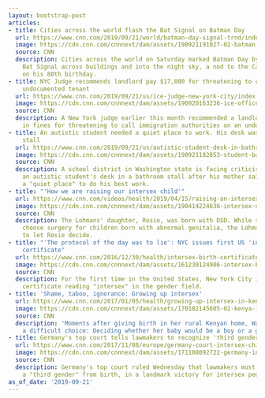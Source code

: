 ```yaml
---
layout: bootstrap-post
articles:
- title: Cities across the world flash the Bat Signal on Batman Day
  url: https://www.cnn.com/2019/09/21/world/batman-day-signal-trnd/index.html
  image: https://cdn.cnn.com/cnnnext/dam/assets/190921191027-02-batman-1989-super-tease.jpg
  source: CNN
  description: Cities across the world on Saturday marked Batman Day by flashing the
    Bat Signal across buildings and into the night sky, a nod to the Caped Crusader
    on his 80th birthday.
- title: NYC Judge recommends landlord pay $17,000 for threatening to call ICE on
    undocumented tenant
  url: https://www.cnn.com/2019/09/21/us/ice-judge-new-york-city/index.html
  image: https://cdn.cnn.com/cnnnext/dam/assets/190920163236-ice-officer-file-super-tease.jpg
  source: CNN
  description: A New York judge earlier this month recommended a landlord pay $17,000
    in fines for threatening to call immigration authorities on an undocumented tenant.
- title: An autistic student needed a quiet place to work. His desk was put in a bathroom
    stall
  url: https://www.cnn.com/2019/09/21/us/autistic-student-desk-in-bathroom/index.html
  image: https://cdn.cnn.com/cnnnext/dam/assets/190921182853-student-bathroom-stall-super-tease.jpg
  source: CNN
  description: A school district in Washington state is facing criticism for putting
    an autistic student's desk in a bathroom stall after his mother said he needed
    a "quiet place" to do his best work.
- title: "'How we are raising our intersex child'"
  url: https://www.cnn.com/videos/health/2019/04/15/raising-an-intersex-child-health-al-lc-orig.cnn-health
  image: https://cdn.cnn.com/cnnnext/dam/assets/190414224636-intersex-orig-photo-1-super-tease.jpg
  source: CNN
  description: The Lohmans' daughter, Rosie, was born with DSD. While some parents
    choose surgery for children born with abnormal genitalia, the Lohmans are opting
    to let Rosie decide.
- title: "'The protocol of the day was to lie': NYC issues first US 'intersex' birth
    certificate"
  url: https://www.cnn.com/2016/12/30/health/intersex-birth-certificate/index.html
  image: https://cdn.cnn.com/cnnnext/dam/assets/161230124906-intersex-birth-certificate-super-tease.jpeg
  source: CNN
  description: For the first time in the United States, New York City issued a birth
    certificate reading "intersex" in the gender field.
- title: 'Shame, taboo, ignorance: Growing up intersex'
  url: https://www.cnn.com/2017/01/05/health/growing-up-intersex-in-kenya/index.html
  image: https://cdn.cnn.com/cnnnext/dam/assets/170102145605-02-kenya-intersex-community-tease-super-tease.jpg
  source: CNN
  description: 'Moments after giving birth in her rural Kenyan home, Wairimu faced
    a difficult choice: Deciding whether her baby would be a boy or a girl.'
- title: Germany's top court tells lawmakers to recognize 'third gender'
  url: https://www.cnn.com/2017/11/08/europe/germany-court-intersex-children/index.html
  image: https://cdn.cnn.com/cnnnext/dam/assets/171108092722-germany-intersex-dritte-option-file-super-tease.jpg
  source: CNN
  description: Germany's top court ruled Wednesday that lawmakers must legally recognize
    a "third gender" from birth, in a landmark victory for intersex people.
as_of_date: '2019-09-21'
---
```



